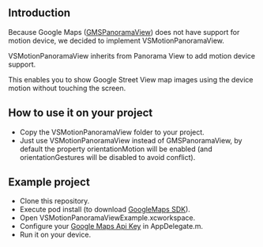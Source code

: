 ## Introduction
Because Google Maps (<a href="https://developers.google.com/maps/documentation/ios/reference/interface_g_m_s_panorama_view">GMSPanoramaView</a>) does not have support for motion device, we decided to implement VSMotionPanoramaView.

VSMotionPanoramaView inherits from Panorama View to add motion device support. 

This enables you to show Google Street View map images using the device motion without touching the screen.

## How to use it on your project
* Copy the VSMotionPanoramaView folder to your project.
* Just use VSMotionPanoramaView instead of GMSPanoramaView, by default the property orientationMotion will be enabled (and orientationGestures will be disabled to avoid conflict).

## Example project
* Clone this repository.
* Execute pod install (to download <a href="https://developers.google.com/maps/documentation/ios/start">GoogleMaps SDK</a>).
* Open VSMotionPanoramaViewExample.xcworkspace.
* Configure your <a href="https://developers.google.com/maps/documentation/ios/start#step_5_get_an_ios_api_key">Google Maps Api Key</a> in AppDelegate.m.
* Run it on your device.

